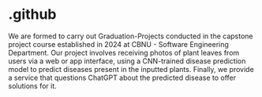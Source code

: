 # .github
We are formed to carry out Graduation-Projects conducted in the capstone project course established in 2024 at CBNU - Software Engineering Department. Our project involves receiving photos of plant leaves from users via a web or app interface, using a CNN-trained disease prediction model to predict diseases present in the inputted plants. Finally, we provide a service that questions ChatGPT about the predicted disease to offer solutions for it.
